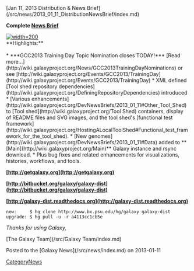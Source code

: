 <div class='newsItemHeader'>[Jan 11, 2013 Distribution & News Brief](/src/news/2013_01_11_DistributionNewsBrief/index.md)</div>

**Complete [News Brief](/src/DevNewsBriefs/2013_01_11/index.md)**
<div class='right'><a href='http://wiki.galaxyproject.org/Events/GCC2013/TrainingDay'><img src="/src/images/Logos/GCC2013TrainingDayLogo300.png" alt="width=200" /></a></div>
**Highlights:**
<br />
<br />
* ***GCC2013 Training Day Topic Nomination closes TODAY!*** [Read more…](http://wiki.galaxyproject.org/News/GCC2013TrainingDayNominations) or see [http://wiki.galaxyproject.org/Events/GCC2013/TrainingDay](http://wiki.galaxyproject.org/Events/GCC2013/TrainingDay)
* XML defined [Tool shed repository dependencies](http://wiki.galaxyproject.org/DefiningRepositoryDependencies) introduced
* [Various enhancements](http://wiki.galaxyproject.org/DevNewsBriefs/2013_01_11#Other_Tool_Shed) to [Tool shed](http://wiki.galaxyproject.org/Tool Shed) containers, display of README files and SVG images, and the tool shed's [functional test framework](http://wiki.galaxyproject.org/HostingALocalToolShed#Functional_test_framework_for_the_tool_shed).
* [New genomes](http://wiki.galaxyproject.org/DevNewsBriefs/2013_01_11#Data) added to **[Main](http://wiki.galaxyproject.org/Main)** Galaxy instance and rsync download.
* Plus bug fixes and related enhancements for visualizations, histories, workflows, and tools.

**[http://getgalaxy.org](http://getgalaxy.org)**

**[http://bitbucket.org/galaxy/galaxy-dist](http://bitbucket.org/galaxy/galaxy-dist)**

**[http://galaxy-dist.readthedocs.org](http://galaxy-dist.readthedocs.org)**

```
new:     $ hg clone http://www.bx.psu.edu/hg/galaxy galaxy-dist
upgrade: $ hg pull -u -r a4113cc1cb5e
```



*Thanks for using Galaxy,*

[The Galaxy Team](/src/Galaxy Team/index.md)



<div class='newsItemFooter'>Posted to the [Galaxy News](/src/news/index.md) on 2013-01-11</div>

[CategoryNews](/src/CategoryNews/index.md)
